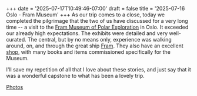 +++
date = '2025-07-17T10:49:46-07:00'
draft = false
title = '2025-07-16 Oslo - Fram Museum'
+++
As our trip comes to a close, today we completed the pilgrimage that the two of
us have discussed for a very long time -- a visit to the [Fram Museum of Polar
Exploration](https://en.wikipedia.org/wiki/Fram_Museum) in Oslo. It exceeded our
already high expectations. The exhibits were detailed and very well-curated.
The central, but by no means only, experience was walking around, on, and
through the great ship [Fram](https://en.wikipedia.org/wiki/Fram_(ship)). They
also have an excellent [shop](https://frammuseum.no/shop/), with many books and
items commissioned specifically for the Museum.

I'll save my repetition of all that I love about these stories, and just say
that it was a wonderful capstone to what has been a lovely trip.

[Photos](https://photos.app.goo.gl/QRVnLomJdKNdu1tj7)

